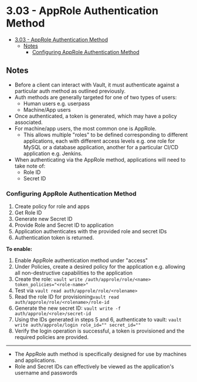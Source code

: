 # 3.03 - AppRole Authentication Method

- [3.03 - AppRole Authentication Method](#303---approle-authentication-method)
  - [Notes](#notes)
    - [Configuring AppRole Authentication Method](#configuring-approle-authentication-method)

## Notes

- Before a client can interact with Vault, it must authenticate against a particular auth method as outlined previously.
- Auth methods are generally targeted for one of two types of users:
  - Human users e.g. userpass
  - Machine/App users
- Once authenticated, a token is generated, which may have a policy associated.
- For machine/app users, the most common one is AppRole.
  - This allows multiple "roles" to be defined corresponding to different applications, each with different access levels e.g. one role for MySQL or a database application, another for a particular CI/CD application e.g. Jenkins.
- When authenticating via the AppRole method, applications will need to take note of:
  - Role ID
  - Secret ID

### Configuring AppRole Authentication Method

1. Create policy for role and apps
2. Get Role ID
3. Generate new Secret ID
4. Provide Role and Secret ID to application
5. Application authenticates with the provided role and secret IDs
6. Authentication token is returned.

**To enable:**

1. Enable AppRole authentication method under "access"
2. Under Policies, create a desired policy for the application e.g. allowing all non-destructive capabilities to the application
3. Create the role: `vault write /auth/approle/role/<name> token_policies="<role-name>"`
4. Test via `vault read auth/approle/role/<rolename>`
5. Read the role ID for provisioning`vault read auth/approle/role/<rolename>/role-id`
6. Generate the new secret ID: `vault write -f auth/approle/<role>/secret-id`
7. Using the IDs generated in steps 5 and 6, authenticate to vault: `vault write auth/approle/login role_id="" secret_id=""`
8. Verify the login operation is successful, a token is provisioned and the required policies are provided.

---

- The AppRole auth method is specifically designed for use by machines and applications.
- Role and Secret IDs can effectively be viewed as the application's username and passwords
